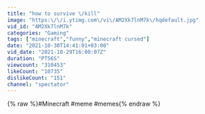 ```yaml
---
title: "how to survive \/kill"
image: "https:\/\/i.ytimg.com\/vi\/AM2Xk7lnM7k\/hqdefault.jpg"
vid_id: "AM2Xk7lnM7k"
categories: "Gaming"
tags: ["minecraft","funny","minecraft cursed"]
date: "2021-10-30T14:41:01+03:00"
vid_date: "2021-10-29T16:00:07Z"
duration: "PT56S"
viewcount: "310453"
likeCount: "10735"
dislikeCount: "151"
channel: "spectator"
---
```

{% raw %}#Minecraft​​ #meme​​ #memes{% endraw %}
